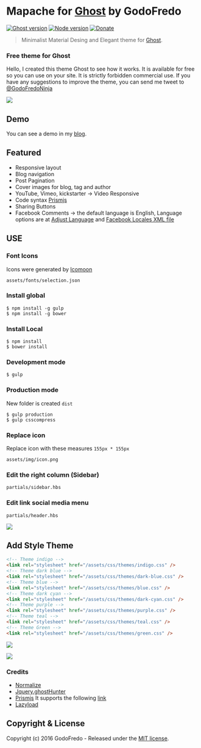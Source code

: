 # Mapache for [Ghost](https://github.com/tryghost/ghost/) by GodoFredo
[![Ghost version](https://img.shields.io/badge/Ghost-0.7.x-brightgreen.svg?style=flat-square)](https://ghost.org/)
[![Node version](https://img.shields.io/node/v/uno-zen.svg?style=flat-square)](https://nodejs.org/en/)
[![Donate](https://img.shields.io/badge/donate-paypal-blue.svg?style=flat-square)](https://www.paypal.com/cgi-bin/webscr?cmd=_s-xclick&hosted_button_id=34RN7RHX6VLW4)

> Minimalist Material Desing and Elegant theme for [Ghost](https://github.com/tryghost/ghost/).

### Free theme for Ghost

Hello, I created this theme Ghost to see how it works. It is available for free so you can use on your site. It is strictly forbidden commercial use. If you have any suggestions to improve the theme,  you can send me tweet to [@GodoFredoNinja](https://twitter.com/GodoFredoNinja)

![](https://farm2.staticflickr.com/1491/24112345811_b7ab804a41_b.jpg)


## Demo
You can see a demo in my [blog](https://godofredo.ninja/blog).

## Featured
- Responsive layout
- Blog navigation
- Post Pagination
- Cover images for blog, tag and author
- YouTube, Vimeo, kickstarter -> Video Responsive
- Code syntax [Prismjs](http://prismjs.com/download.html?themes=prism-okaidia&languages=markup+css+clike+javascript+handlebars+jade+java+php+python+jsx+ruby+sas+stylus+swift)
- Sharing Buttons
- Facebook Comments -> the default language is English, Language options are at [Adjust Language](https://developers.facebook.com/docs/plugins/comments#language) and [Facebook Locales XML file](https://www.facebook.com/translations/FacebookLocales.xml)

## USE

### Font Icons
Icons were generated by [Icomoon](https://icomoon.io/app/#/select)

`assets/fonts/selection.json`

### Install global
```
$ npm install -g gulp
$ npm install -g bower
```

### Install Local
```
$ npm install
$ bower install
```
### Development mode
```
$ gulp
```

### Production mode

New folder is created `dist`

```
$ gulp production
$ gulp csscompress
```


### Replace icon
Replace icon with these measures `155px * 155px`

`assets/img/icon.png`

### Edit the right column (Sidebar)

`partials/sidebar.hbs`

### Edit link social media menu

`partials/header.hbs`

![](https://farm2.staticflickr.com/1512/24157156936_276c1945fc_b.jpg)

## Add Style Theme

```html
<!-- Theme indigo -->
<link rel="stylesheet" href="/assets/css/themes/indigo.css" />
<!-- Theme dark blue -->
<link rel="stylesheet" href="/assets/css/themes/dark-blue.css" />
<!-- Theme blue -->
<link rel="stylesheet" href="/assets/css/themes/blue.css" />
<!-- Theme dark cyan -->
<link rel="stylesheet" href="/assets/css/themes/dark-cyan.css" />
<!-- Theme purple -->
<link rel="stylesheet" href="/assets/css/themes/purple.css" />
<!-- Theme teal -->
<link rel="stylesheet" href="/assets/css/themes/teal.css" />
<!-- Theme Green -->
<link rel="stylesheet" href="/assets/css/themes/green.css" />
```

![](https://farm2.staticflickr.com/1464/23569644263_6464b106e5_b.jpg)

![](https://farm2.staticflickr.com/1529/24183504135_66ae67300a_b.jpg)

### Credits
- [Normalize](https://necolas.github.io/normalize.css/)
- [Jquery.ghostHunter](https://github.com/jamalneufeld/ghostHunter)
- [Prismjs](http://prismjs.com/)  It supports the following [link](http://prismjs.com/download.html?themes=prism-okaidia&languages=markup+css+clike+javascript+handlebars+jade+java+php+python+jsx+ruby+sas+stylus+swift)
- [Lazyload](https://github.com/verlok/lazyload)

## Copyright & License

Copyright (c) 2016 GodoFredo - Released under the [MIT license](LICENSE).
